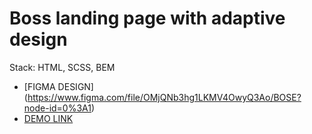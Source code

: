 # Boss landing page with adaptive design
Stack: HTML, SCSS, BEM
- [FIGMA DESIGN] (https://www.figma.com/file/OMjQNb3hg1LKMV4OwyQ3Ao/BOSE?node-id=0%3A1)
- [DEMO LINK](https://kulchevych.github.io/Boss-landing/)

